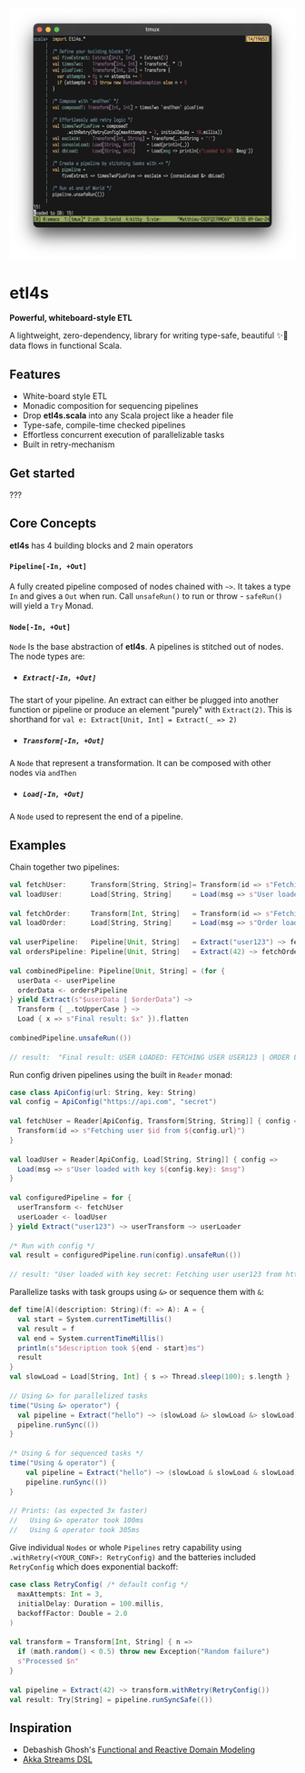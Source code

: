 <p align="center">
  <img src="pix/etl4s.png" width="700">
</p>

# etl4s
**Powerful, whiteboard-style ETL**

A lightweight, zero-dependency, library for writing type-safe, beautiful ✨🍰  data flows in functional Scala. 

## Features
- White-board style ETL
- Monadic composition for sequencing pipelines
- Drop **etl4s.scala** into any Scala project like a header file
- Type-safe, compile-time checked pipelines
- Effortless concurrent execution of parallelizable tasks
- Built in retry-mechanism

## Get started
???

## Core Concepts
**etl4s** has 4 building blocks and 2 main operators

#### `Pipeline[-In, +Out]`
A fully created pipeline composed of nodes chained with `~>`. It takes a type `In` and gives a `Out` when run.
Call `unsafeRun()` to run or throw - `safeRun()` will yield a `Try` Monad.

#### `Node[-In, +Out]`
`Node` Is the base abstraction of **etl4s**. A pipelines is stitched out of nodes. The node types are:

- ##### `Extract[-In, +Out]`
The start of your pipeline. An extract can either be plugged into another function or pipeline or produce an element "purely" with `Extract(2)`. This is shorthand for `val e: Extract[Unit, Int] = Extract(_ => 2)`

- ##### `Transform[-In, +Out]`
A `Node` that represent a transformation. It can be composed with other nodes via `andThen`

- ##### `Load[-In, +Out]` 
A `Node` used to represent the end of a pipeline.

## Examples
Chain together two pipelines:
```scala
val fetchUser:      Transform[String, String]= Transform(id => s"Fetching user $id")
val loadUser:       Load[String, String]     = Load(msg => s"User loaded: $msg")

val fetchOrder:     Transform[Int, String]   = Transform(id => s"Fetching order $id")
val loadOrder:      Load[String, String]     = Load(msg => s"Order loaded: $msg")

val userPipeline:   Pipeline[Unit, String]   = Extract("user123") ~> fetchUser ~> loadUser
val ordersPipeline: Pipeline[Unit, String]   = Extract(42) ~> fetchOrder ~> loadOrder

val combinedPipeline: Pipeline[Unit, String] = (for {
  userData <- userPipeline
  orderData <- ordersPipeline
} yield Extract(s"$userData | $orderData") ~>
  Transform { _.toUpperCase } ~>
  Load { x => s"Final result: $x" }).flatten

combinedPipeline.unsafeRun(())

// result:  "Final result: USER LOADED: FETCHING USER USER123 | ORDER LOADED: FETCHING ORDER 42"
```

Run config driven pipelines using the built in `Reader` monad:
```scala
case class ApiConfig(url: String, key: String)
val config = ApiConfig("https://api.com", "secret")

val fetchUser = Reader[ApiConfig, Transform[String, String]] { config =>
  Transform(id => s"Fetching user $id from ${config.url}")
}

val loadUser = Reader[ApiConfig, Load[String, String]] { config =>
  Load(msg => s"User loaded with key ${config.key}: $msg")
}

val configuredPipeline = for {
  userTransform <- fetchUser
  userLoader <- loadUser
} yield Extract("user123") ~> userTransform ~> userLoader

/* Run with config */
val result = configuredPipeline.run(config).unsafeRun(())

// result: "User loaded with key secret: Fetching user user123 from https://api.com"
```

Parallelize tasks with task groups using `&>` or sequence them with `&`:
```scala
def time[A](description: String)(f: => A): A = {
  val start = System.currentTimeMillis()
  val result = f
  val end = System.currentTimeMillis()
  println(s"$description took ${end - start}ms")
  result
}
val slowLoad = Load[String, Int] { s => Thread.sleep(100); s.length }

// Using &> for parallelized tasks
time("Using &> operator") {
  val pipeline = Extract("hello") ~> (slowLoad &> slowLoad &> slowLoad)
  pipeline.runSync(())
}

/* Using & for sequenced tasks */
time("Using & operator") {
    val pipeline = Extract("hello") ~> (slowLoad & slowLoad & slowLoad)
    pipeline.runSync(())
}

// Prints: (as expected 3x faster)
//   Using &> operator took 100ms
//   Using & operator took 305ms
```

Give individual `Nodes` or whole `Pipelines` retry capability using `.withRetry(<YOUR_CONF>: RetryConfig)` 
and the batteries included `RetryConfig` which does exponential backoff:
```scala
case class RetryConfig( /* default config */
  maxAttempts: Int = 3,
  initialDelay: Duration = 100.millis,
  backoffFactor: Double = 2.0
)

val transform = Transform[Int, String] { n => 
  if (math.random() < 0.5) throw new Exception("Random failure")
  s"Processed $n"
}

val pipeline = Extract(42) ~> transform.withRetry(RetryConfig())
val result: Try[String] = pipeline.runSyncSafe(())
``` 

## Inspiration
- Debashish Ghosh's [Functional and Reactive Domain Modeling](https://www.manning.com/books/functional-and-reactive-domain-modeling)
- [Akka Streams DSL](https://doc.akka.io/libraries/akka-core/current/stream/stream-graphs.html#constructing-graphs)


